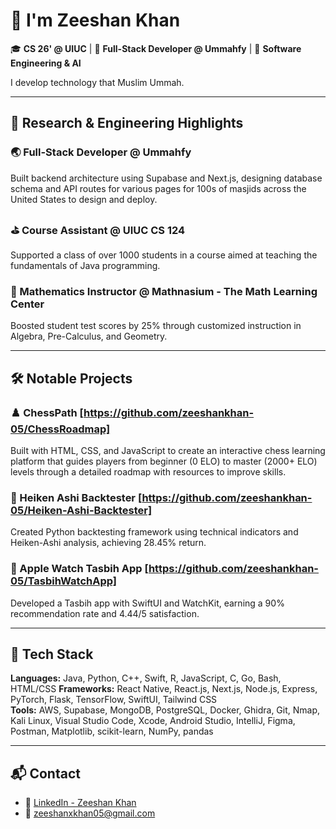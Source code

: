 # 👋 I'm Zeeshan Khan

🎓 **CS 26' @ UIUC** | 🕋 **Full-Stack Developer @ Ummahfy** | 🤖 **Software Engineering & AI**

I develop technology that Muslim Ummah.

---

## 🔬 Research & Engineering Highlights

### 🌏 Full-Stack Developer @ Ummahfy
Built backend architecture using Supabase and Next.js, designing database schema and API routes for various pages for 100s of masjids across the United States to design and deploy.

### ⛳️ Course Assistant @ UIUC CS 124
Supported a class of over 1000 students in a course aimed at teaching the fundamentals of Java programming.

### 🧮 Mathematics Instructor @ Mathnasium - The Math Learning Center
Boosted student test scores by 25% through customized instruction in Algebra, Pre-Calculus, and Geometry.


---

## 🛠️ Notable Projects

### ♟️ ChessPath [https://github.com/zeeshankhan-05/ChessRoadmap]
Built with HTML, CSS, and JavaScript to create an interactive chess learning platform that guides players from beginner (0 ELO) to master (2000+ ELO) levels through a detailed roadmap with resources to improve skills.

### 🏦 Heiken Ashi Backtester [https://github.com/zeeshankhan-05/Heiken-Ashi-Backtester]
Created Python backtesting framework using technical indicators and Heiken-Ashi analysis, achieving 28.45% return.

### 📿 Apple Watch Tasbih App [https://github.com/zeeshankhan-05/TasbihWatchApp]
Developed a Tasbih app with SwiftUI and WatchKit, earning a 90% recommendation rate and 4.44/5 satisfaction.

---

## 🧰 Tech Stack

**Languages:** Java, Python, C++, Swift, R, JavaScript, C, Go, Bash, HTML/CSS 
**Frameworks:** React Native, React.js, Next.js, Node.js, Express, PyTorch, Flask, TensorFlow, SwiftUI, Tailwind CSS  
**Tools:** AWS, Supabase, MongoDB, PostgreSQL, Docker, Ghidra, Git, Nmap, Kali Linux, Visual Studio Code, Xcode, Android Studio, IntelliJ, Figma, Postman, Matplotlib, scikit-learn, NumPy, pandas

---

## 📬 Contact

- 🔗 [LinkedIn - Zeeshan Khan](https://www.linkedin.com/in/zeeshankhan05/)
- 📧 [zeeshanxkhan05@gmail.com](mailto:zeeshanxkhan05@gmail.com)
